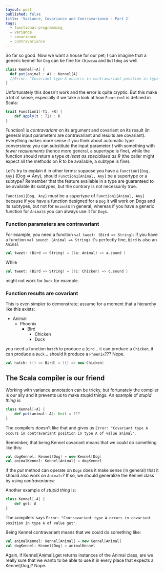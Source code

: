```yaml
---
layout: post
published: false
title: 'Variance, Covariance and Contravariance - Part 2'
tags:
  - functional-programming
  - variance
  - covariance
  - contravariance
---
```


So far so good. Now we want a house for our pet; I can imagine that a generic kennel for `Dog` can be fine for `Chiwawa` and `Bulldog` as well.

```scala
class Kennel[+A] {
  def put(animal : A) : Kennel[A] 
  //Error: "Covariant type A occurrs in contravariant position in type A of value animal"
}
```

Unfortunately this doesn't work and the error is quite cryptic. But this make a lot of sense, especially if we take a look at how `Function1` is defined in Scala:

```scala
trait Function1[-T1, +R] {
	def apply(t : T1) : R
}
```

Function1 is _contravariant_ on its argument and covariant on its result (in general input parameters are contravariant and results are covariant).
Everything makes more sense if you think about automatic type conversions: you can substitute the input parameter _t_ with something with *fewer requirements* (hence more general, a supertype is fine), while the function should return a type *at least as specialised as R* (the caller might expect all the methods on R to be available, a subtype is fine).

Let's try to explain it in other terms: suppose you have a `Function1[Dog, Any]` (Dog => Any), should `Function1[Animal, Any]` be a supertype or a subtype? Remember that the feature available in a type are guaranteed to be available its subtypes, but the contrary is not necessarily true.

`Function1[Dog, Any]` must be a *supertype* of `Function1[Animal, Any]` because if you have a function designed for a `Dog` it will work on Dogs and its subtypes, but not for `Animal`s in general, whereas if you have a generic function for `Animal`s you can always use it for `Dog`s.



### Function parameters are contravariant 
For example, you need a function `val tweet: (Bird => String)`: if you have a function `val sound: (Animal => String)` it's perfectly fine, `Bird` is also an `Animal`

```scala
val tweet: (Bird => String) = ((a: Animal) => a.sound )
```

While 

```scala
val tweet: (Bird => String) = ((c: Chicken) => c.sound )
```

might not work for `Duck` for example.

### Function results are covariant
This is even simpler to demonstrate; assume for a moment that a hierarchy like this exists:

- Animal 
	- Phoenix 
    	- Bird 
    		- Chicken
        	- Duck

you need a function `hatch` to produce a `Bird`... it can produce a `Chicken`, it can produce a `Duck`... should it produce a `Phoenix`??? Nope.

```scala
val hatch: (() => Bird) = (() => new Chicken)
```

## The Scala compiler is our friend
Working with variance annotation can be tricky, but fortunately the compiler is our ally and it prevents us to make stupid things. An example of _stupid thing_ is:

```scala
class Kennel[+A] {
	def put(animal: A): Unit = ???
}
```

The compilers doesn't like that and gives us `Error: "Covariant type A occurs in contravariant position in type A of value animal"`.

Remember, that being Kennel covariant means that we could do something like this:

```scala
val dogKennel: Kennel[Dog] = new Kennel[Dog]
val animalKennel: Kennel[Animal] = dogKennel
```

If the _put_ method can operate on `Dogs` does it make sense (in general) that it should also work on `Animals`? If so, we should generalize the Kennel class by using *contravariance*

Another example of _stupid thing_ is:

```scala
class Kennel[-A] {
	def get: A
}
```

The compilers says `Error: "Contravariant type A occurs in covariant position in type A of value get"`.

Being Kennel contravariant means that we could do something like:

```scala
val animalKennel: Kennel[Animal] = new Kennel[Animal]
val dogKennel: Kennel[Dog] = animalKennel
```

Again, if Kennel[Animal].get returns instances of the Animal class, are we really sure that we wanto to be able to use it in every place that expects a Kennel[Dog]? Nope.

